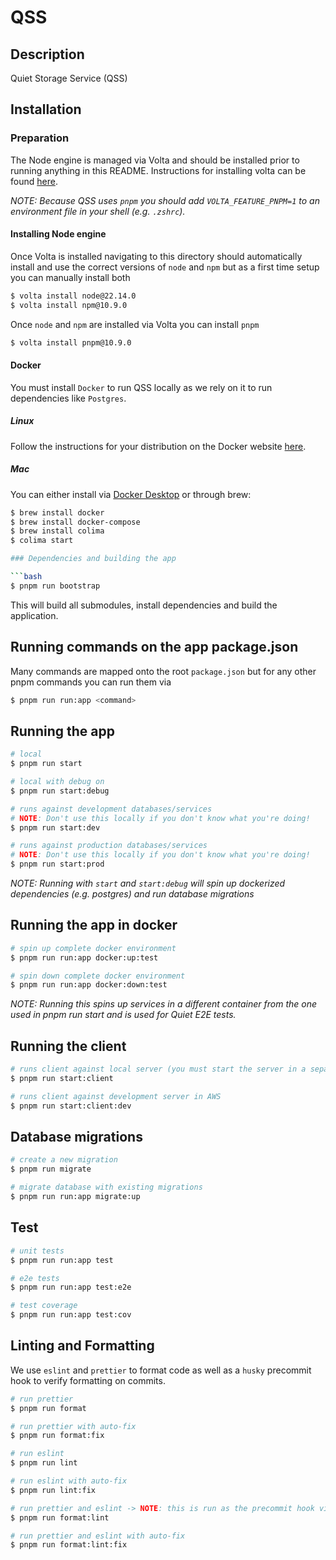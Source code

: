# QSS

## Description

Quiet Storage Service (QSS)

## Installation

### Preparation

The Node engine is managed via Volta and should be installed prior to running anything in this README.  Instructions for installing volta can be found [here](https://docs.volta.sh/guide/getting-started).

*NOTE: Because QSS uses `pnpm` you should add `VOLTA_FEATURE_PNPM=1` to an environment file in your shell (e.g. `.zshrc`).*

#### Installing Node engine

Once Volta is installed navigating to this directory should automatically install and use the correct versions of `node` and `npm` but as a first time setup you can manually install both

```bash
$ volta install node@22.14.0
$ volta install npm@10.9.0
```

Once `node` and `npm` are installed via Volta you can install `pnpm`

```bash
$ volta install pnpm@10.9.0
```

#### Docker

You must install `Docker` to run QSS locally as we rely on it to run dependencies like `Postgres`.

##### Linux

Follow the instructions for your distribution on the Docker website [here](https://docs.docker.com/engine/install/).

##### Mac

You can either install via [Docker Desktop](https://docs.docker.com/desktop/) or through brew:

```bash
$ brew install docker
$ brew install docker-compose
$ brew install colima
$ colima start

### Dependencies and building the app

```bash
$ pnpm run bootstrap
```

This will build all submodules, install dependencies and build the application.

## Running commands on the app package.json

Many commands are mapped onto the root `package.json` but for any other pnpm commands you can run them via

```bash
$ pnpm run run:app <command>
```

## Running the app

```bash
# local
$ pnpm run start

# local with debug on
$ pnpm run start:debug

# runs against development databases/services
# NOTE: Don't use this locally if you don't know what you're doing!
$ pnpm run start:dev

# runs against production databases/services
# NOTE: Don't use this locally if you don't know what you're doing!
$ pnpm run start:prod
```

_NOTE: Running with `start` and `start:debug` will spin up dockerized dependencies (e.g. postgres) and run database migrations_

## Running the app in docker

```bash
# spin up complete docker environment
$ pnpm run run:app docker:up:test

# spin down complete docker environment
$ pnpm run run:app docker:down:test
```

_NOTE: Running this spins up services in a different container from the one used in pnpm run start and is used for Quiet E2E tests._

## Running the client

```bash
# runs client against local server (you must start the server in a separate terminal!)
$ pnpm run start:client

# runs client against development server in AWS
$ pnpm run start:client:dev
```

## Database migrations

```bash
# create a new migration
$ pnpm run migrate

# migrate database with existing migrations
$ pnpm run run:app migrate:up
```

## Test

```bash
# unit tests
$ pnpm run run:app test

# e2e tests
$ pnpm run run:app test:e2e

# test coverage
$ pnpm run run:app test:cov
```

## Linting and Formatting

We use `eslint` and `prettier` to format code as well as a `husky` precommit hook to verify formatting on commits.

```bash
# run prettier
$ pnpm run format

# run prettier with auto-fix
$ pnpm run format:fix

# run eslint
$ pnpm run lint

# run eslint with auto-fix
$ pnpm run lint:fix

# run prettier and eslint -> NOTE: this is run as the precommit hook via husky and lint-staged
$ pnpm run format:lint

# run prettier and eslint with auto-fix
$ pnpm run format:lint:fix
```
